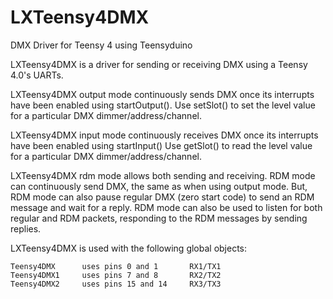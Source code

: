 # LXTeensy4DMX
DMX Driver for Teensy 4 using Teensyduino

   LXTeensy4DMX is a driver for sending or receiving DMX using a Teensy 4.0's UARTs.
   
   LXTeensy4DMX output mode continuously sends DMX once its interrupts have been enabled using startOutput().
   Use setSlot() to set the level value for a particular DMX dimmer/address/channel.
   
   LXTeensy4DMX input mode continuously receives DMX once its interrupts have been enabled using startInput()
   Use getSlot() to read the level value for a particular DMX dimmer/address/channel.
   
   LXTeensy4DMX rdm mode allows both sending and receiving. RDM mode can continuously send DMX, the same as when using output mode.  But, RDM mode can also pause regular DMX (zero start code) to send an RDM message and wait for a reply.  RDM mode can also be used to listen for both regular and RDM packets, responding to the RDM messages by sending replies.
   
LXTeensy4DMX is used with the following global objects:
```
Teensy4DMX		uses pins 0 and 1		RX1/TX1
Teensy4DMX1		uses pins 7 and 8		RX2/TX2
Teensy4DMX2		uses pins 15 and 14		RX3/TX3
```